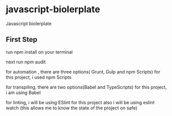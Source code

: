 # javascript-biolerplate
Javascript biolerplate
## First Step
run npm install on your terminal

next run npm audit

for automation , there are three options( Grunt, Gulp and npm Scripts) for this project, i used npm Scripts

for transpiling, there are two options(Babel and TypeScripts) for this project, i am using Babel

for linting, i will be using ESlint for this project also i will be using eslint watch (this allows me to know the state of the project on safe)


